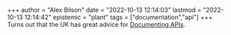+++
author = "Alex Bilson"
date = "2022-10-13 12:14:03"
lastmod = "2022-10-13 12:14:42"
epistemic = "plant"
tags = ["documentation","api"]
+++
Turns out that the UK has great advice for [Documenting APIs](https://www.gov.uk/guidance/how-to-document-apis).
